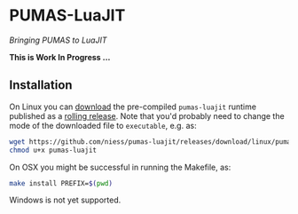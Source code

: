 # PUMAS-LuaJIT
_Bringing PUMAS to LuaJIT_

**This is Work In Progress ...**


## Installation

On Linux you can [download](https://github.com/niess/pumas-luajit/releases/download/linux/pumas-luajit)
the pre-compiled `pumas-luajit` runtime published as a [rolling release](https://github.com/niess/pumas-luajit/releases).
Note that you'd probably need to change the mode of the downloaded file to
`executable`, e.g. as:
```bash
wget https://github.com/niess/pumas-luajit/releases/download/linux/pumas-luajit
chmod u+x pumas-luajit
```

On OSX you might be successful in running the Makefile, as:
```bash
make install PREFIX=$(pwd)
```

Windows is not yet supported.
